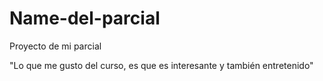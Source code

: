 # Name-del-parcial
Proyecto de mi parcial

"Lo que me gusto del curso, es que es interesante y también
entretenido"

